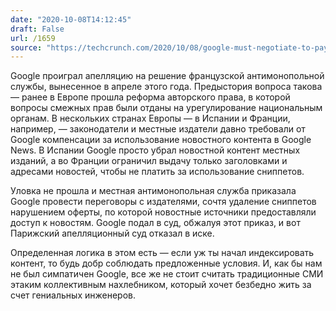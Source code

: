 ```yaml
---
date: "2020-10-08T14:12:45"
draft: False
url: /1659
source: "https://techcrunch.com/2020/10/08/google-must-negotiate-to-pay-for-french-news-appeals-court-confirms/?tpcc=ECTW2020"
---
```


Google проиграл апелляцию на решение французской антимонопольной службы, вынесенное в апреле этого года. 
Предыстория вопроса такова — ранее в Европе прошла реформа авторского права, в которой вопросы смежных прав были отданы на урегулирование национальным органам. В нескольких странах Европы — в Испании и Франции, например, — законодатели и местные издатели давно требовали от Google компенсации за использование новостного контента в Google News. В Испании Google просто убрал новостной контент местных изданий, а во Франции ограничил выдачу только заголовками и адресами новостей, чтобы не платить за использование сниппетов. 

Уловка не прошла и местная антимонопольная служба приказала Google провести переговоры с издателями, сочтя удаление сниппетов нарушением оферты, по которой новостные источники предоставляли доступ к новостям. Google подал в суд, обжалуя этот приказ, и вот Парижский апелляционный суд отказал в иске.

Определенная логика в этом есть — если уж ты начал индексировать контент, то будь добр соблюдать предложенные условия. И, как бы нам не был симпатичен Google, все же не стоит считать традиционные СМИ этаким коллективным нахлебником, который хочет безбедно жить за счет гениальных инженеров.
